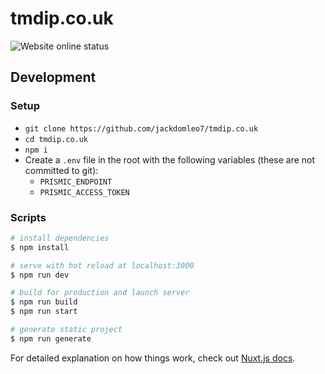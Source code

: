 # tmdip.co.uk

![Website online status](https://img.shields.io/website?down_color=red&down_message=Offline&up_color=green&up_message=Online&url=https%3A%2F%2Fwww.tmdip.co.uk)

## Development

### Setup

- `git clone https://github.com/jackdomleo7/tmdip.co.uk`
- `cd tmdip.co.uk`
- `npm i`
- Create a `.env` file in the root with the following variables (these are not committed to git):
  - `PRISMIC_ENDPOINT`
  - `PRISMIC_ACCESS_TOKEN`

### Scripts

```bash
# install dependencies
$ npm install

# serve with hot reload at localhost:3000
$ npm run dev

# build for production and launch server
$ npm run build
$ npm run start

# generate static project
$ npm run generate
```

For detailed explanation on how things work, check out [Nuxt.js docs](https://nuxtjs.org).
